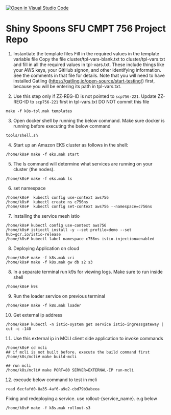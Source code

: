 [![Open in Visual Studio Code](https://classroom.github.com/assets/open-in-vscode-f059dc9a6f8d3a56e377f745f24479a46679e63a5d9fe6f495e02850cd0d8118.svg)](https://classroom.github.com/online_ide?assignment_repo_id=7080255&assignment_repo_type=AssignmentRepo)

# Shiny Spoons SFU CMPT 756 Project Repo

1. Instantiate the template files
   Fill in the required values in the template variable file
   Copy the file cluster/tpl-vars-blank.txt to cluster/tpl-vars.txt and fill in all the required values in tpl-vars.txt. These include things like your AWS keys, your GitHub signon, and other identifying information. See the comments in that file for details. Note that you will need to have installed Gatling (https://gatling.io/open-source/start-testing/) first, because you will be entering its path in tpl-vars.txt.

2. Use this step only if ZZ-REG-ID is not pointed to `scp756-221`. Update ZZ-REG-ID to `scp756-221` first in tpl-vars.txt  DO NOT commit this file
```
make -f k8s-tpl.mak templates
```

3. Open docker shell by running the below command. Make sure docker is running before executing the below command

```
tools/shell.sh
```

4. Start up an Amazon EKS cluster as follows in the shell:

```
/home/k8s# make -f eks.mak start
```

5. The ls command will determine what services are running on your cluster (the nodes).

```
/home/k8s# make -f eks.mak ls
```

6. set namespace

```
/home/k8s#  kubectl config use-context aws756
/home/k8s#  kubectl create ns c756ns
/home/k8s#  kubectl config set-context aws756 --namespace=c756ns
```

7. Installing the service mesh istio

```
/home/k8s# kubectl config use-context aws756
/home/k8s# istioctl install -y --set profile=demo --set hub=gcr.io/istio-release
/home/k8s# kubectl label namespace c756ns istio-injection=enabled
```

8. Deploying Application on cloud

```
/home/k8s# make -f k8s.mak cri
/home/k8s# make -f k8s.mak gw db s2 s3
```

8. In a separate terminal run k9s for viewing logs. Make sure to run inside shell

```
/home/k8s# k9s
```

9. Run the loader service on previous terminal

```
/home/k8s# make -f k8s.mak loader
```

10. Get external ip address

```
/home/k8s# kubectl -n istio-system get service istio-ingressgateway | cut -c -140
```

11. Use this external ip in MCLI client side application to invoke commands

```
/home/k8s# cd mcli
## if mcli is not built before. execute the build command first
/home/k8s/mcli# make build-mcli

## run mcli
/home/k8s/mcli# make PORT=80 SERVER=EXTERNAL-IP run-mcli
```

12. execude below command to test in mcli

```
read 6ecfafd0-8a35-4af6-a9e2-cbd79b3abeea
```

Fixing and redeploying a service. use rollout-{service_name}. e.g below

```
/home/k8s# make -f k8s.mak rollout-s3
```
